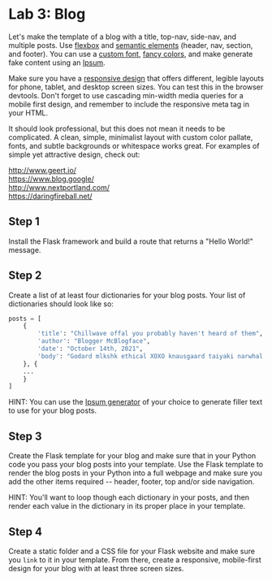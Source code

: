 # Lab 3: Blog

Let's make the template of a blog with a title, top-nav, side-nav, and multiple posts. Use [flexbox](https://css-tricks.com/snippets/css/a-guide-to-flexbox/) and [semantic elements](https://www.w3schools.com/html/html5_semantic_elements.asp) (header, nav, section, and footer). You can use a [custom font](https://fonts.google.com/), [fancy colors](https://htmlcolorcodes.com/color-names/), and make generate fake content using an [Ipsum](https://meettheipsums.com/).

Make sure you have a [responsive design](../docs/09%20-%20CSS%20Responsive%20Design.md) that offers different, legible layouts for phone, tablet, and desktop screen sizes. You can test this in the browser devtools. Don't forget to use cascading min-width media queries for a mobile first design, and remember to include the responsive meta tag in your HTML.

It should look professional, but this does not mean it needs to be complicated. A clean, simple, minimalist layout with custom color pallate, fonts, and subtle backgrounds or whitespace works great. For examples of simple yet attractive design, check out:  

http://www.geert.io/  
https://www.blog.google/  
http://www.nextportland.com/  
https://daringfireball.net/  

## Step 1

Install the Flask framework and build a route that returns a "Hello World!" message.

## Step 2

Create a list of at least four dictionaries for your blog posts. Your list of dictionaries should look like so:
```python
posts = [
    {
        'title': "Chillwave offal you probably haven't heard of them",
        'author': "Blogger McBlogface",
        'date': "October 14th, 2021",
        'body': "Godard mlkshk ethical XOXO knausgaard taiyaki narwhal sustainable portland tumblr mixtape sartorial. Slow-carb hashtag lumbersexual beard prism. Ennui deep v kombucha aesthetic, hammock jean shorts hashtag asymmetrical salvia. Pour-over DIY knausgaard 90's. Brunch squid cred adaptogen farm-to-table disrupt ugh flexitarian single-origin coffee marfa trust fund. Disrupt asymmetrical pabst, neutra skateboard hell of pop-up umami. Dreamcatcher skateboard put a bird on it, cred palo santo squid taiyaki air plant cliche green juice brooklyn post-ironic meditation butcher."
    }, {
    ...
    }
]
```
HINT: You can use the [Ipsum generator](https://meettheipsums.com/) of your choice to generate filler text to use for your blog posts.

## Step 3

Create the Flask template for your blog and make sure that in your Python code you pass your blog posts into your template. Use the Flask template to render the blog posts in your Python into a full webpage and make sure you add the other items required -- header, footer, top and/or side navigation.

HINT: You'll want to loop though each dictionary in your posts, and then render each value in the dictionary in its proper place in your template.

## Step 4

Create a static folder and a CSS file for your Flask website and make sure you `link` to it in your template. From there, create a responsive, mobile-first design for your blog with at least three screen sizes.
